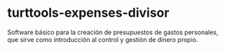 # turttools-expenses-divisor

Software básico para la creación de presupuestos de gastos personales, que sirve como introducción al control y gestión de dinero propio.
